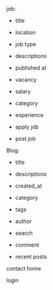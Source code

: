 job:
   - title
   - location
   - job type
   - descriptions
   - published at 
   - vacancy 
   - salary 
   - category 
   - experience
   
   
   - apply job
   - post job 


Blog:
   - title 
   - descriptions
   - created_at
   - category
   - tags
   - author
   
   
   
   - search 
   - comment 
   - recent posts 


contact 
home 



login   